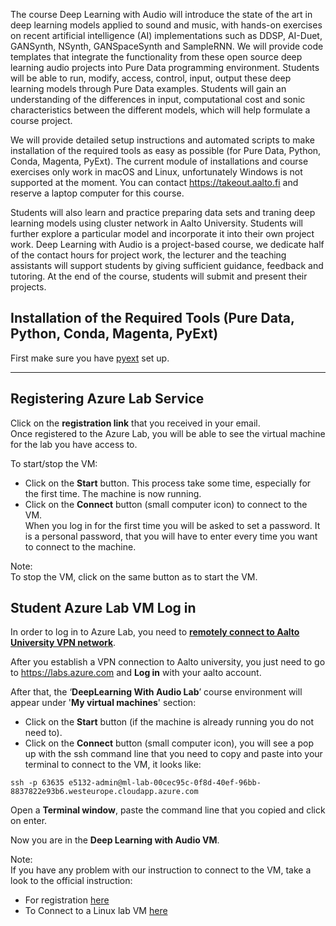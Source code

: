 The course Deep Learning with Audio will introduce the state of the art in deep learning models applied to sound and music, with hands-on exercises on recent artificial intelligence (AI) implementations such as DDSP, AI-Duet, GANSynth, NSynth, GANSpaceSynth and SampleRNN. We will provide code templates that integrate the functionality from these open source deep learning audio projects into Pure Data programming environment. Students will be able to run, modify, access, control, input, output these deep learning models through Pure Data examples. Students will gain an understanding of the differences in input, computational cost and sonic characteristics between the different models, which will help formulate a course project. 

We will provide detailed setup instructions and automated scripts to make installation of the required tools as easy as possible (for Pure Data, Python, Conda, Magenta, PyExt). The current module of installations and course exercises only work in macOS and Linux, unfortunately Windows is not supported at the moment. You can contact https://takeout.aalto.fi and reserve a laptop computer for this course. 

Students will also learn and practice preparing data sets and traning deep learning models using cluster network in Aalto University. Students will further explore a particular model and incorporate it into their own project work. Deep Learning with Audio is a project-based course, we dedicate half of the contact hours for project work, the lecturer and the teaching assistants will support students by giving sufficient guidance, feedback and tutoring. At the end of the course, students will submit and present their projects.



## Installation of the Required Tools (Pure Data, Python, Conda, Magenta, PyExt)

First make sure you have [pyext](../utilities/pyext-setup/) set up.

----

## Registering Azure Lab Service 

Click on the __registration link__ that you received in your email.  
Once registered to the Azure Lab, you will be able to see the virtual machine for the lab you have access to.

To start/stop the VM:

- Click on the __Start__ button. This process take some time, especially for the first time. The machine is now running. 
- Click on the __Connect__ button (small computer icon) to connect to the VM.  
When you log in for the first time you will be asked to set a password. It is a personal password, that you will have to enter every time you want to connect to the machine.

Note:  
To stop the VM, click on the same button as to start the VM.


## Student Azure Lab VM Log in 

In order to log in to Azure Lab, you need to [__remotely connect to Aalto University VPN network__](https://www.aalto.fi/en/services/establishing-a-remote-connection-vpn-to-an-aalto-network#6-remote-connection-to-students--and-employees--own-devices).


After you establish a VPN connection to Aalto university, you just need to go to https://labs.azure.com and __Log in__ with your aalto account.

After that, the ‘__DeepLearning With Audio Lab__’ course environment will appear under '__My virtual machines__' section:
- Click on the __Start__ button (if the machine is already running you do not need to).
- Click on the __Connect__ button (small computer icon), you will see a pop up with the ssh command line that you need to copy and paste into your terminal to connect to the VM, it looks like: 
```
ssh -p 63635 e5132-admin@ml-lab-00cec95c-0f8d-40ef-96bb-8837822e93b6.westeurope.cloudapp.azure.com
```

Open a __Terminal window__, paste the command line that you copied and click on enter.

Now you are in the __Deep Learning with Audio VM__.  



Note:  
If you have any problem with our instruction to connect to the VM, take a look to the official instruction:
- For registration [here](https://docs.microsoft.com/en-us/azure/lab-services/how-to-use-lab)
- To Connect to a Linux lab VM [here](https://docs.microsoft.com/en-us/azure/lab-services/connect-virtual-machine)
